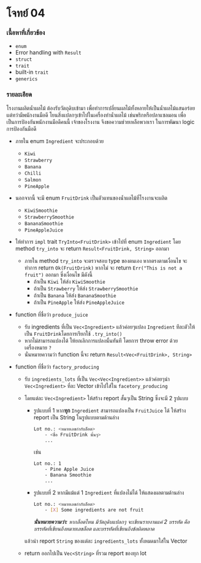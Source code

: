 # โจทย์ 04
### เนื้อหาที่เกี่ยวข้อง
- `enum`
- Error handling with `Result`
- `struct`
- `trait`
- built-in `trait`
- `generics`

### รายละเอียด
โรงงานผลิตน้ำผลไม้ ต้องรับวัตถุดิบเข้ามา เพื่อทำการเปลี่ยนผลไม้ทั้งหลายให้เป็นน้ำผลไม้แสนอร่อย แต่ทว่ามีพนักงานมือดี โยนสิ่งแปลกๆเข้าไปในเครื่องทำน้ำผลไม้ เช่นพริกหรือปลาแซลมอน เพื่อเป็นการป้องกันพนักงานมือดีคนนี้ เจ้าของโรงงาน จึงขอความช่วยเหลือพวกเรา ในการพัฒนา logic การป้องกันมือดี
- ภายใน enum `Ingredient` จะประกอบด้วย
    - `Kiwi`
    - `Strawberry`
    - `Banana`
    - `Chilli`
    - `Salmon`
    - `PineApple`
- นอกจากนี้ จะมี enum `FruitDrink` เป็นตัวแทนของน้ำผลไม้ที่โรงงานจะผลิต
    - `KiwiSmoothie`
    - `StrawberrySmoothie`
    - `BananaSmoothie`
    - `PineAppleJuice`
- ให้ทำการ `impl` trait `TryInto<FruitDrink>` เข้าไปที่ enum `Ingredient` โดย method `try_into` จะ return `Result<FruitDrink, String>` ออกมา
    - ภายใน method `try_into` จะตรวจสอบ type ของตนเอง หากตรงตามเงื่อนไข จะทำการ return `Ok(FruitDrink)` หากไม่ จะ return `Err("This is not a fruit")` ออกมา ซึ่งเงื่อนไข มีดังนี้
        - ถ้าเป็น `Kiwi` ให้ส่ง `KiwiSmoothie`
        - ถ้าเป็น `Strawberry` ให้ส่ง `StrawberrySmoothie`
        - ถ้าเป็น `Banana` ให้ส่ง `BananaSmoothie`
        - ถ้าเป็น `PineApple` ให้ส่ง `PineAppleJuice`

- function ที่ชื่อว่า `produce_juice`
    - รับ ingredients ที่เป็น `Vec<Ingredient>` แล้วค่อยๆแปลง `Ingredient` ทีละตัวให้เป็น `FruitDrink`โดยการเรียกใช้ `.try_into()`
    - หากไม่สามารถแปลงได้ ให้ยกเลิกการแปลงนั้นทันที โดยการ throw error ด้วยเครื่องหมาย `?` 
    - นั่นหมายความว่า function นี้จะ return `Result<Vec<FruitDrink>, String>`

- function ที่ชื่อว่า `factory_producing`
    - รับ `ingredients_lots` ที่เป็น `Vec<Vec<Ingredient>>` แล้วค่อยๆนำ `Vec<Ingredient>` ที่ละ Vector เข้าไปใส่ใน `facetory_producing`
    - โดยแต่ละ `Vec<Ingredient>` ให้สร้าง report สั้นๆเป็น String ซึ่งจะมี 2 รูปแบบ
        - รูปแบบที่ 1 หาก**ทุก** `Ingredient` สามารถแปลงเป็น `FruitJuice` ได้ ให้สร้าง report เป็น String ในรูปแบบตามด้านล่าง
            ```bash
            Lot no.: <หมายเลขกำกับล็อต>
                - <ชื่อ FruitDrink นั้นๆ>
                ...
            ``` 
            เช่น 
            ``` bash
            Lot no.: 1
                - Pine Apple Juice
                - Banana Smoothie
                ...
            ```
        - รูปแบบที่ 2 หากมีแม้แต่ 1 `Ingredient` ที่แปลงไม่ได้ ให้แสดงผลตามด้านล่าง
            ```bash
            Lot no.: <หมายเลขกำกับล็อต>
                - [X] Some ingredients are not fruit
            ```
            ***นั่นหมายความว่า**: หากล็อตไหน มีวัตถุดิบแปลกๆ จะเขียนรายงานแค่ 2 บรรทัด คือ บรรทัดที่เขียนถึงหมายเลขล็อต และบรรทัดที่เขียนถึงข้อผิดพลาด*

        แล้วนำ report `String` ของแต่ละ `ingredients_lots` ทั้งหมดมาใส่ใน Vector 

    - return ออกไปเป็น `Vec<String>` ที่รวม report ของทุก lot